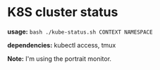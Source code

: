 # K8S cluster status 

**usage:** `bash ./kube-status.sh CONTEXT NAMESPACE`

**dependencies:** kubectl access, tmux

**Note:** I'm using the portrait monitor.
